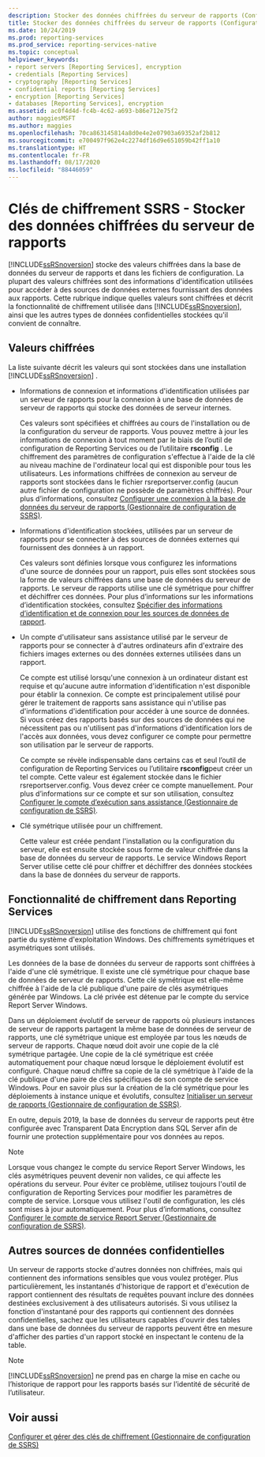 ```yaml
---
description: Stocker des données chiffrées du serveur de rapports (Configuration Manager)
title: Stocker des données chiffrées du serveur de rapports (Configuration Manager) | Microsoft Docs
ms.date: 10/24/2019
ms.prod: reporting-services
ms.prod_service: reporting-services-native
ms.topic: conceptual
helpviewer_keywords:
- report servers [Reporting Services], encryption
- credentials [Reporting Services]
- cryptography [Reporting Services]
- confidential reports [Reporting Services]
- encryption [Reporting Services]
- databases [Reporting Services], encryption
ms.assetid: ac0f4d4d-fc4b-4c62-a693-b86e712e75f2
author: maggiesMSFT
ms.author: maggies
ms.openlocfilehash: 70ca863145814a8d0e4e2e07903a69352af2b812
ms.sourcegitcommit: e700497f962e4c2274df16d9e651059b42ff1a10
ms.translationtype: HT
ms.contentlocale: fr-FR
ms.lasthandoff: 08/17/2020
ms.locfileid: "88446059"
---
```

# <a name="ssrs-encryption-keys---store-encrypted-report-server-data"></a>Clés de chiffrement SSRS - Stocker des données chiffrées du serveur de rapports
  [!INCLUDE[ssRSnoversion](../../includes/ssrsnoversion-md.md)] stocke des valeurs chiffrées dans la base de données du serveur de rapports et dans les fichiers de configuration. La plupart des valeurs chiffrées sont des informations d'identification utilisées pour accéder à des sources de données externes fournissant des données aux rapports. Cette rubrique indique quelles valeurs sont chiffrées et décrit la fonctionnalité de chiffrement utilisée dans [!INCLUDE[ssRSnoversion](../../includes/ssrsnoversion-md.md)], ainsi que les autres types de données confidentielles stockées qu'il convient de connaître.  
  
## <a name="encrypted-values"></a>Valeurs chiffrées  
 La liste suivante décrit les valeurs qui sont stockées dans une installation [!INCLUDE[ssRSnoversion](../../includes/ssrsnoversion-md.md)] .  
  
-   Informations de connexion et informations d'identification utilisées par un serveur de rapports pour la connexion à une base de données de serveur de rapports qui stocke des données de serveur internes.  
  
     Ces valeurs sont spécifiées et chiffrées au cours de l'installation ou de la configuration du serveur de rapports. Vous pouvez mettre à jour les informations de connexion à tout moment par le biais de l’outil de configuration de Reporting Services ou de l’utilitaire **rsconfig** . Le chiffrement des paramètres de configuration s'effectue à l'aide de la clé au niveau machine de l'ordinateur local qui est disponible pour tous les utilisateurs. Les informations chiffrées de connexion au serveur de rapports sont stockées dans le fichier rsreportserver.config (aucun autre fichier de configuration ne possède de paramètres chiffrés). Pour plus d’informations, consultez [Configurer une connexion à la base de données du serveur de rapports &#40;Gestionnaire de configuration de SSRS&#41;](../../reporting-services/install-windows/configure-a-report-server-database-connection-ssrs-configuration-manager.md).  
  
-   Informations d'identification stockées, utilisées par un serveur de rapports pour se connecter à des sources de données externes qui fournissent des données à un rapport.  
  
     Ces valeurs sont définies lorsque vous configurez les informations d'une source de données pour un rapport, puis elles sont stockées sous la forme de valeurs chiffrées dans une base de données du serveur de rapports. Le serveur de rapports utilise une clé symétrique pour chiffrer et déchiffrer ces données. Pour plus d’informations sur les informations d’identification stockées, consultez [Spécifier des informations d’identification et de connexion pour les sources de données de rapport](../../reporting-services/report-data/specify-credential-and-connection-information-for-report-data-sources.md).  
  
-   Un compte d'utilisateur sans assistance utilisé par le serveur de rapports pour se connecter à d'autres ordinateurs afin d'extraire des fichiers images externes ou des données externes utilisées dans un rapport.  
  
     Ce compte est utilisé lorsqu'une connexion à un ordinateur distant est requise et qu'aucune autre information d'identification n'est disponible pour établir la connexion. Ce compte est principalement utilisé pour gérer le traitement de rapports sans assistance qui n'utilise pas d'informations d'identification pour accéder à une source de données. Si vous créez des rapports basés sur des sources de données qui ne nécessitent pas ou n'utilisent pas d'informations d'identification lors de l'accès aux données, vous devez configurer ce compte pour permettre son utilisation par le serveur de rapports.  
  
     Ce compte se révèle indispensable dans certains cas et seul l’outil de configuration de Reporting Services ou l’utilitaire **rsconfig**peut créer un tel compte. Cette valeur est également stockée dans le fichier rsreportserver.config. Vous devez créer ce compte manuellement. Pour plus d’informations sur ce compte et sur son utilisation, consultez [Configurer le compte d’exécution sans assistance &#40;Gestionnaire de configuration de SSRS&#41;](../../reporting-services/install-windows/configure-the-unattended-execution-account-ssrs-configuration-manager.md).  
  
-   Clé symétrique utilisée pour un chiffrement.  
  
     Cette valeur est créée pendant l'installation ou la configuration du serveur, elle est ensuite stockée sous forme de valeur chiffrée dans la base de données du serveur de rapports. Le service Windows Report Server utilise cette clé pour chiffrer et déchiffrer des données stockées dans la base de données du serveur de rapports.  
  
## <a name="encryption-functionality-in-reporting-services"></a>Fonctionnalité de chiffrement dans Reporting Services  
 [!INCLUDE[ssRSnoversion](../../includes/ssrsnoversion-md.md)] utilise des fonctions de chiffrement qui font partie du système d'exploitation Windows. Des chiffrements symétriques et asymétriques sont utilisés.  
  
 Les données de la base de données du serveur de rapports sont chiffrées à l'aide d'une clé symétrique. Il existe une clé symétrique pour chaque base de données de serveur de rapports. Cette clé symétrique est elle-même chiffrée à l'aide de la clé publique d'une paire de clés asymétriques générée par Windows. La clé privée est détenue par le compte du service Report Server Windows.  
  
 Dans un déploiement évolutif de serveur de rapports où plusieurs instances de serveur de rapports partagent la même base de données de serveur de rapports, une clé symétrique unique est employée par tous les nœuds de serveur de rapports. Chaque nœud doit avoir une copie de la clé symétrique partagée. Une copie de la clé symétrique est créée automatiquement pour chaque nœud lorsque le déploiement évolutif est configuré. Chaque nœud chiffre sa copie de la clé symétrique à l'aide de la clé publique d'une paire de clés spécifiques de son compte de service Windows. Pour en savoir plus sur la création de la clé symétrique pour les déploiements à instance unique et évolutifs, consultez [Initialiser un serveur de rapports &#40;Gestionnaire de configuration de SSRS&#41;](../../reporting-services/install-windows/ssrs-encryption-keys-initialize-a-report-server.md).  
 
 En outre, depuis 2019, la base de données du serveur de rapports peut être configurée avec Transparent Data Encryption dans SQL Server afin de fournir une protection supplémentaire pour vos données au repos.
  
> [!NOTE]  
>  Lorsque vous changez le compte du service Report Server Windows, les clés asymétriques peuvent devenir non valides, ce qui affecte les opérations du serveur. Pour éviter ce problème, utilisez toujours l'outil de configuration de Reporting Services pour modifier les paramètres de compte de service. Lorsque vous utilisez l'outil de configuration, les clés sont mises à jour automatiquement. Pour plus d’informations, consultez [Configurer le compte de service Report Server &#40;Gestionnaire de configuration de SSRS&#41;](../../reporting-services/install-windows/configure-the-report-server-service-account-ssrs-configuration-manager.md).  
  
## <a name="other-sources-of-confidential-data"></a>Autres sources de données confidentielles  
 Un serveur de rapports stocke d'autres données non chiffrées, mais qui contiennent des informations sensibles que vous voulez protéger. Plus particulièrement, les instantanés d'historique de rapport et d'exécution de rapport contiennent des résultats de requêtes pouvant inclure des données destinées exclusivement à des utilisateurs autorisés. Si vous utilisez la fonction d'instantané pour des rapports qui contiennent des données confidentielles, sachez que les utilisateurs capables d'ouvrir des tables dans une base de données du serveur de rapports peuvent être en mesure d'afficher des parties d'un rapport stocké en inspectant le contenu de la table.  
  
> [!NOTE]  
>  [!INCLUDE[ssRSnoversion](../../includes/ssrsnoversion-md.md)] ne prend pas en charge la mise en cache ou l’historique de rapport pour les rapports basés sur l’identité de sécurité de l’utilisateur.  
  
## <a name="see-also"></a>Voir aussi  
 [Configurer et gérer des clés de chiffrement &#40;Gestionnaire de configuration de SSRS&#41;](../../reporting-services/install-windows/ssrs-encryption-keys-manage-encryption-keys.md)  
  
  
